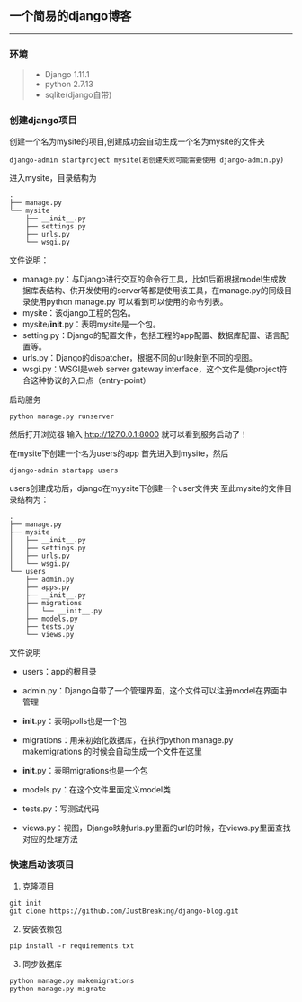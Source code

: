 ## 一个简易的django博客

------

### 环境
> * Django 1.11.1
> * python 2.7.13
> * sqlite(django自带)

### 创建django项目
创建一个名为mysite的项目,创建成功会自动生成一个名为mysite的文件夹
```
django-admin startproject mysite(若创建失败可能需要使用 django-admin.py)
```
进入mysite，目录结构为
```
.
├── manage.py
└── mysite
    ├── __init__.py
    ├── settings.py
    ├── urls.py
    └── wsgi.py
```
文件说明：
* manage.py：与Django进行交互的命令行工具，比如后面根据model生成数据库表结构、供开发使用的server等都是使用该工具，在manage.py的同级目录使用python manage.py 可以看到可以使用的命令列表。
* mysite：该django工程的包名。
* mysite/__init__.py：表明mysite是一个包。
* setting.py：Django的配置文件，包括工程的app配置、数据库配置、语言配置等。
* urls.py：Django的dispatcher，根据不同的url映射到不同的视图。
* wsgi.py：WSGI是web server gateway interface，这个文件是使project符合这种协议的入口点（entry-point）

启动服务
```
python manage.py runserver
```
然后打开浏览器 输入 http://127.0.0.1:8000 就可以看到服务启动了！

在mysite下创建一个名为users的app
首先进入到mysite，然后
```
django-admin startapp users
```
users创建成功后，django在myysite下创建一个user文件夹
至此mysite的文件目录结构为：
```
.
├── manage.py
├── mysite
│   ├── __init__.py
│   ├── settings.py
│   ├── urls.py
│   └── wsgi.py
└── users
    ├── admin.py
    ├── apps.py
    ├── __init__.py
    ├── migrations
    │   └── __init__.py
    ├── models.py
    ├── tests.py
    └── views.py
```
文件说明
* users：app的根目录

* admin.py：Django自带了一个管理界面，这个文件可以注册model在界面中管理

* __init__.py：表明polls也是一个包

* migrations：用来初始化数据库，在执行python manage.py makemigrations 的时候会自动生成一个文件在这里

* __init__.py：表明migrations也是一个包

* models.py：在这个文件里面定义model类

* tests.py：写测试代码

* views.py：视图，Django映射urls.py里面的url的时候，在views.py里面查找对应的处理方法

### 快速启动该项目
1. 克隆项目
```
git init
git clone https://github.com/JustBreaking/django-blog.git
```
2. 安装依赖包
```
pip install -r requirements.txt
```
3. 同步数据库
```
python manage.py makemigrations
python manage.py migrate
```
